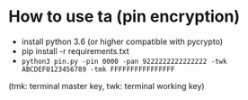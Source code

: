 # How to use ta (pin encryption)


- install python 3.6 (or higher compatible with pycrypto)
- pip install -r requirements.txt
- `python3 pin.py -pin 0000 -pan 9222222222222222 -twk ABCDEF0123456789 -tmk FFFFFFFFFFFFFFFF`


(tmk: terminal master key,
twk: terminal working key)